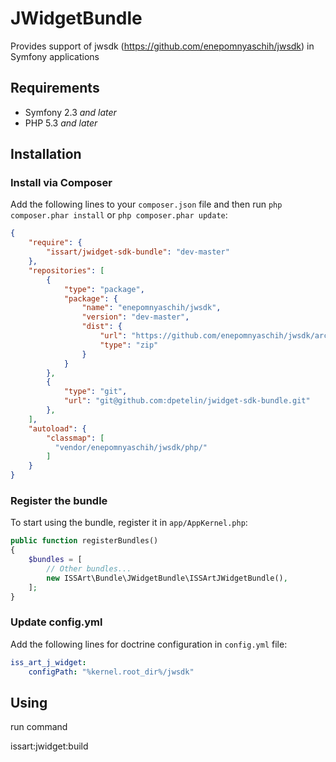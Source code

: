 # JWidgetBundle

Provides support of jwsdk (https://github.com/enepomnyaschih/jwsdk) in Symfony applications

## Requirements

* Symfony 2.3 *and later*
* PHP 5.3 *and later*

## Installation

### Install via Composer

Add the following lines to your `composer.json` file and then run `php composer.phar install` or `php composer.phar update`:

```json
{
    "require": {
        "issart/jwidget-sdk-bundle": "dev-master"
    },
    "repositories": [
        {
            "type": "package",
            "package": {
                "name": "enepomnyaschih/jwsdk",
                "version": "dev-master",
                "dist": {
                    "url": "https://github.com/enepomnyaschih/jwsdk/archive/master.zip",
                    "type": "zip"
                }
            }
        },
        {
            "type": "git",
            "url": "git@github.com:dpetelin/jwidget-sdk-bundle.git"
        },
    ],
    "autoload": {
        "classmap": [
          "vendor/enepomnyaschih/jwsdk/php/"
        ]
    }
}
```

### Register the bundle

To start using the bundle, register it in `app/AppKernel.php`:

```php
public function registerBundles()
{
    $bundles = [
        // Other bundles...
        new ISSArt\Bundle\JWidgetBundle\ISSArtJWidgetBundle(),
    ];
}
```

### Update config.yml

Add the following lines for doctrine configuration in `config.yml` file:

```yml
iss_art_j_widget:
    configPath: "%kernel.root_dir%/jwsdk"
```

## Using

 run command 
 
 issart:jwidget:build